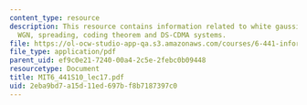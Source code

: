 ```yaml
---
content_type: resource
description: This resource contains information related to white gaussian noise, bandlimited
  WGN, spreading, coding theorem and DS-CDMA systems.
file: https://ol-ocw-studio-app-qa.s3.amazonaws.com/courses/6-441-information-theory-spring-2010/2eba9bd7a15d11ed697bf8b7187397c0_MIT6_441S10_lec17.pdf
file_type: application/pdf
parent_uid: ef9c0e21-7240-00a4-2c5e-2febc0b09448
resourcetype: Document
title: MIT6_441S10_lec17.pdf
uid: 2eba9bd7-a15d-11ed-697b-f8b7187397c0
---
```


